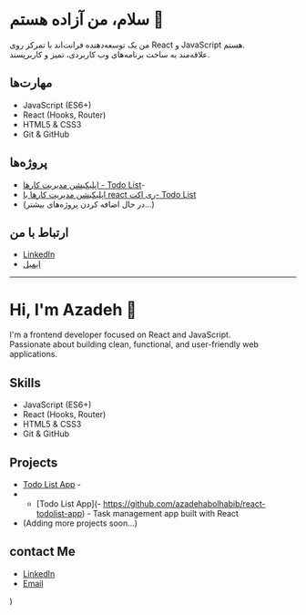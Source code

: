 # سلام، من آزاده هستم 👋

من یک توسعه‌دهنده فرانت‌اند با تمرکز روی React و JavaScript هستم.  
علاقه‌مند به ساخت برنامه‌های وب کاربردی، تمیز و کاربرپسند.

## مهارت‌ها
- JavaScript (ES6+)
- React (Hooks, Router)
- HTML5 & CSS3
- Git & GitHub

## پروژه‌ها
- [اپلیکیشن مدیریت کارها - Todo List](https://github.com/azadehabolhabib/Todo-List)-
- [اپلیکیشن مدیریت کارها  با react ری اکت- Todo List](https://github.com/azadehabolhabib/react-todolist-app)  
- (در حال اضافه کردن پروژه‌های بیشتر...)

## ارتباط با من
- [LinkedIn](https://linkedin.com/in/azadehabolhabib)  
- [ایمیل](mailto:abolhabib1365@gmail.com)

---

# Hi, I'm Azadeh 👋

I'm a frontend developer focused on React and JavaScript.  
Passionate about building clean, functional, and user-friendly web applications.

## Skills
- JavaScript (ES6+)
- React (Hooks, Router)
- HTML5 & CSS3
- Git & GitHub

## Projects
- [Todo List App](https://github.com/azadehabolhabib/todo-list) -
- - [Todo List App](- https://github.com/azadehabolhabib/react-todolist-app) -  Task management app built with React  
- (Adding more projects soon...)
  
## contact Me
- [LinkedIn](https://linkedin.com/in/azadehabolhabib)  
- [Email](mailto:abolhabib1365@gmail.com)

)
